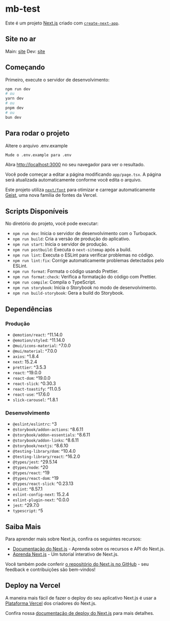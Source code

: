 # mb-test

Este é um projeto [Next.js](https://nextjs.org) criado com [`create-next-app`](https://nextjs.org/docs/app/api-reference/cli/create-next-app).

## Site no ar

Main: [site](https://teste-ol3ut4hr7-vinigus-projects.vercel.app/)
Dev: [site](https://teste-2kalrgx37-vinigus-projects.vercel.app/)

## Começando

Primeiro, execute o servidor de desenvolvimento:

```bash
npm run dev
# ou
yarn dev
# ou
pnpm dev
# ou
bun dev
```

## Para rodar o projeto

Altere o arquivo .env.example

```bash
Mude o .env.example para .env
```

Abra [http://localhost:3000](http://localhost:3000) no seu navegador para ver o resultado.

Você pode começar a editar a página modificando `app/page.tsx`. A página será atualizada automaticamente conforme você edita o arquivo.

Este projeto utiliza [`next/font`](https://nextjs.org/docs/app/building-your-application/optimizing/fonts) para otimizar e carregar automaticamente [Geist](https://vercel.com/font), uma nova família de fontes da Vercel.

## Scripts Disponíveis

No diretório do projeto, você pode executar:

- `npm run dev`: Inicia o servidor de desenvolvimento com o Turbopack.
- `npm run build`: Cria a versão de produção do aplicativo.
- `npm run start`: Inicia o servidor de produção.
- `npm run postbuild`: Executa o `next-sitemap` após a build.
- `npm run lint`: Executa o ESLint para verificar problemas no código.
- `npm run lint:fix`: Corrige automaticamente problemas detectados pelo ESLint.
- `npm run format`: Formata o código usando Prettier.
- `npm run format:check`: Verifica a formatação do código com Prettier.
- `npm run compile`: Compila o TypeScript.
- `npm run storybook`: Inicia o Storybook no modo de desenvolvimento.
- `npm run build-storybook`: Gera a build do Storybook.

## Dependências

### Produção

- `@emotion/react`: ^11.14.0
- `@emotion/styled`: ^11.14.0
- `@mui/icons-material`: ^7.0.0
- `@mui/material`: ^7.0.0
- `axios`: ^1.8.4
- `next`: 15.2.4
- `prettier`: ^3.5.3
- `react`: ^19.0.0
- `react-dom`: ^19.0.0
- `react-slick`: ^0.30.3
- `react-toastify`: ^11.0.5
- `react-use`: ^17.6.0
- `slick-carousel`: ^1.8.1

### Desenvolvimento

- `@eslint/eslintrc`: ^3
- `@storybook/addon-actions`: ^8.6.11
- `@storybook/addon-essentials`: ^8.6.11
- `@storybook/addon-links`: ^8.6.11
- `@storybook/nextjs`: ^8.6.10
- `@testing-library/dom`: ^10.4.0
- `@testing-library/react`: ^16.2.0
- `@types/jest`: ^29.5.14
- `@types/node`: ^20
- `@types/react`: ^19
- `@types/react-dom`: ^19
- `@types/react-slick`: ^0.23.13
- `eslint`: ^8.57.1
- `eslint-config-next`: 15.2.4
- `eslint-plugin-next`: ^0.0.0
- `jest`: ^29.7.0
- `typescript`: ^5

## Saiba Mais

Para aprender mais sobre Next.js, confira os seguintes recursos:

- [Documentação do Next.js](https://nextjs.org/docs) - Aprenda sobre os recursos e API do Next.js.
- [Aprenda Next.js](https://nextjs.org/learn) - Um tutorial interativo de Next.js.

Você também pode conferir [o repositório do Next.js no GitHub](https://github.com/vercel/next.js) - seu feedback e contribuições são bem-vindos!

## Deploy na Vercel

A maneira mais fácil de fazer o deploy do seu aplicativo Next.js é usar a [Plataforma Vercel](https://vercel.com/new?utm_medium=default-template&filter=next.js&utm_source=create-next-app&utm_campaign=create-next-app-readme) dos criadores do Next.js.

Confira nossa [documentação de deploy do Next.js](https://nextjs.org/docs/app/building-your-application/deploying) para mais detalhes.
